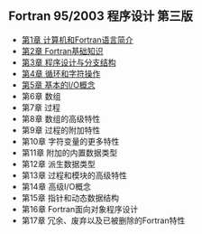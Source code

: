 ## Fortran 95/2003 程序设计 第三版
- [第1章 计算机和Fortran语言简介](chapter1.md)
- [第2章 Fortran基础知识](chapter2.md)
- [第3章 程序设计与分支结构](chapter3.md)
- [第4章 循环和字符操作](chapter4.md)
- [第5章 基本的I/O概念](chapter5.md)
- 第6章 数组
- 第7章 过程
- 第8章 数组的高级特性
- 第9章 过程的附加特性
- 第10章 字符变量的更多特性
- 第11章 附加的内置数据类型
- 第12章 派生数据类型
- 第13章 过程和模块的高级特性
- 第14章 高级I/O概念
- 第15章 指针和动态数据结构
- 第16章 Fortran面向对象程序设计
- 第17章 冗余、废弃以及已被删除的Fortran特性